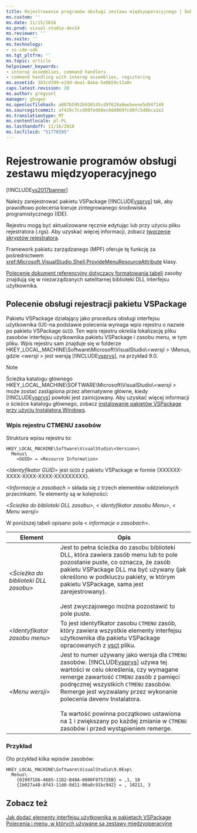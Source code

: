 ```yaml
---
title: Rejestrowanie programów obsługi zestawu międzyoperacyjnego | Dokumentacja firmy Microsoft
ms.custom: ''
ms.date: 11/15/2016
ms.prod: visual-studio-dev14
ms.reviewer: ''
ms.suite: ''
ms.technology:
- vs-ide-sdk
ms.tgt_pltfrm: ''
ms.topic: article
helpviewer_keywords:
- interop assemblies, command handlers
- command handling with interop assemblies, registering
ms.assetid: 303cd399-e29d-4ea1-8abe-5e0b59c12a0c
caps.latest.revision: 20
ms.author: gregvanl
manager: ghogen
ms.openlocfilehash: a087b5952b930145cd9f620a0eebeeee5d947149
ms.sourcegitcommit: af428c7ccd007e668ec0dd8697c88fc5d8bca1e2
ms.translationtype: MT
ms.contentlocale: pl-PL
ms.lasthandoff: 11/16/2018
ms.locfileid: "51778595"
---
```

# <a name="registering-interop-assembly-command-handlers"></a>Rejestrowanie programów obsługi zestawu międzyoperacyjnego
[!INCLUDE[vs2017banner](../../includes/vs2017banner.md)]

Należy zarejestrować pakietu VSPackage [!INCLUDE[vsprvs](../../includes/vsprvs-md.md)] tak, aby prawidłowo polecenia kieruje zintegrowanego środowiska programistycznego (IDE).  
  
 Rejestru mogą być aktualizowane ręcznie edytując lub przy użyciu pliku rejestratora (.rgs). Aby uzyskać więcej informacji, zobacz [tworzenie skryptów rejestratora](http://msdn.microsoft.com/library/cbd5024b-8061-4a71-be65-7fee90374a35).  
  
 Framework pakietu zarządzanego (MPF) oferuje tę funkcję za pośrednictwem <xref:Microsoft.VisualStudio.Shell.ProvideMenuResourceAttribute> klasy.  
  
 [Polecenie dokument referencyjny dotyczący formatowania tabeli](http://msdn.microsoft.com/en-us/09e9c6ef-9863-48de-9483-d45b7b7c798f) zasoby znajdują się w niezarządzanych satelitarnej biblioteki DLL interfejsu użytkownika.  
  
## <a name="command-handler-registration-of-a-vspackage"></a>Polecenie obsługi rejestracji pakietu VSPackage  
 Pakietu VSPackage działający jako procedura obsługi interfejsu użytkownika (UI)-na podstawie polecenia wymaga wpis rejestru o nazwie po pakietu VSPackage `GUID`. Ten wpis rejestru określa lokalizację pliku zasobów interfejsu użytkownika pakietu VSPackage i zasobu menu, w tym pliku. Wpis rejestru sam znajduje się w folderze HKEY_LOCAL_MACHINE\Software\Microsoft\VisualStudio\\*\<wersji >* \Menus, gdzie  *\<wersji >* jest wersją [!INCLUDE[vsprvs](../../includes/vsprvs-md.md)], na przykład 9.0.  
  
> [!NOTE]
>  Ścieżka katalogu głównego HKEY_LOCAL_MACHINE\SOFTWARE\Microsoft\VisualStudio\\*\<wersji >* może zostać zastąpiona przez alternatywne główne, kiedy [!INCLUDE[vsprvs](../../includes/vsprvs-md.md)] powłoki jest zainicjowany. Aby uzyskać więcej informacji o ścieżce katalogu głównego, zobacz [instalowanie pakietów VSPackage przy użyciu Instalatora Windows](../../extensibility/internals/installing-vspackages-with-windows-installer.md).  
  
### <a name="the-ctmenu-resource-registry-entry"></a>Wpis rejestru CTMENU zasobów  
 Struktura wpisu rejestru to:  
  
```  
HKEY_LOCAL_MACHINE\Software\VisualStudio\<Version>\  
  Menus\  
    <GUID> = <Resource Information>  
```  
  
 \<*Identyfikator GUID*> jest `GUID` z pakietu VSPackage w formie {XXXXXX-XXXX-XXXX-XXXX-XXXXXXXXX}.  
  
 *\<Informacje o zasobach >* składa się z trzech elementów oddzielonych przecinkami. Te elementy są w kolejności:  
  
 \<*Ścieżka do biblioteki DLL zasobu*>, \< *identyfikator zasobu Menu*>, \< *Menu wersji*>  
  
 W poniższej tabeli opisano pola \< *informacje o zasobach*>.  
  
|Element|Opis|  
|-------------|-----------------|  
|\<*Ścieżka do biblioteki DLL zasobu*>|Jest to pełna ścieżka do zasobu biblioteki DLL, która zawiera zasób menu lub to pole pozostanie puste, co oznacza, że zasób pakietu VSPackage DLL ma być używany (jak określono w podkluczu pakiety, w którym pakietu VSPackage, sama jest zarejestrowany).<br /><br /> Jest zwyczajowego można pozostawić to pole puste.|  
|\<*Identyfikator zasobu menu*>|To jest identyfikator zasobu `CTMENU` zasób, który zawiera wszystkie elementy interfejsu użytkownika dla pakietu VSPackage opracowanych z [vsct](../../extensibility/internals/visual-studio-command-table-dot-vsct-files.md) pliku.|  
|\<*Menu wersji*>|Jest to numer używany jako wersja dla `CTMENU` zasobów. [!INCLUDE[vsprvs](../../includes/vsprvs-md.md)] używa tej wartości w celu określenia, czy wymagane remerge zawartość `CTMENU` zasób z pamięci podręcznej wszystkich `CTMENU` zasobów. Remerge jest wyzwalany przez wykonanie polecenia devenv Instalatora.<br /><br /> Ta wartość powinna początkowo ustawiona na 1 i zwiększany po każdej zmianie w `CTMENU` zasobów i przed wystąpieniem remerge.|  
  
### <a name="example"></a>Przykład  
 Oto przykład kilka wpisów zasobów:  
  
```  
HKEY_LOCAL_MACHINE\Software\VisualStudio\9.0Exp\  
  Menus\  
    {019971D6-4685-11D2-B48A-0000F87572EB} = ,1, 10  
    {1b027a40-8f43-11d0-8d11-00a0c91bc942} = , 10211, 3  
```  
  
## <a name="see-also"></a>Zobacz też  
 [Jak dodać elementy interfejsu użytkownika w pakietach VSPackage](../../extensibility/internals/how-vspackages-add-user-interface-elements.md)   
 [Polecenia i menu, w których używane są zestawy międzyoperacyjne](../../extensibility/internals/commands-and-menus-that-use-interop-assemblies.md)

